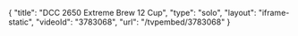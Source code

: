 {
    "title": "DCC 2650 Extreme Brew 12 Cup",
    "type": "solo",
    "layout": "iframe-static",
    "videoId": "3783068",
    "url": "\/tvpembed\/3783068"
}